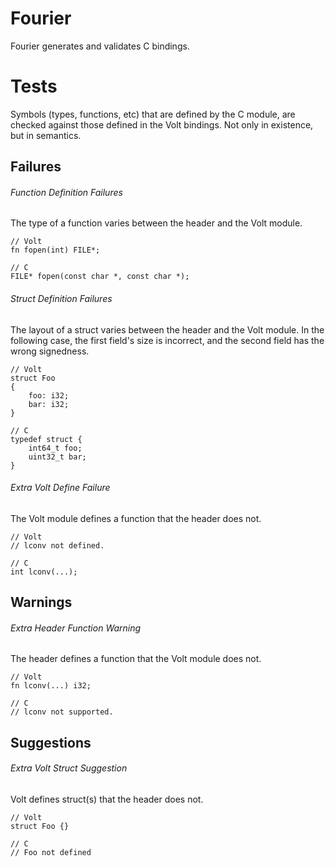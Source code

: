 Fourier
===

Fourier generates and validates C bindings.



Tests
===

Symbols (types, functions, etc) that are defined by the C module,
are checked against those defined in the Volt bindings. Not only
in existence, but in semantics.



Failures
---

###### Function Definition Failures

The type of a function varies between the header
and the Volt module.

```
// Volt
fn fopen(int) FILE*;

// C
FILE* fopen(const char *, const char *);
```

###### Struct Definition Failures

The layout of a struct varies between the header and
the Volt module. In the following case, the first field's size is
incorrect, and the second field has the wrong signedness.

```
// Volt
struct Foo
{
	foo: i32;
	bar: i32;
}

// C
typedef struct {
	int64_t foo;
	uint32_t bar;
}
```

###### Extra Volt Define Failure

The Volt module defines a function that the header does not.

```
// Volt
// lconv not defined.

// C
int lconv(...);
```



Warnings
---

###### Extra Header Function Warning

The header defines a function that the Volt module does not.

```
// Volt
fn lconv(...) i32;

// C
// lconv not supported.
```



Suggestions
---

###### Extra Volt Struct Suggestion

Volt defines struct(s) that the header does not.

```
// Volt
struct Foo {}

// C
// Foo not defined
```
